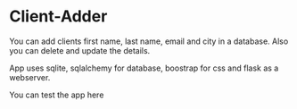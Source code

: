 # Client-Adder

You can add clients first name, last name, email and city in a database. Also you can delete and update the details.


App uses sqlite, sqlalchemy for database, boostrap for css and flask as a webserver.

You can test the app here 

